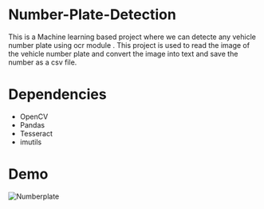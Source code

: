 # Number-Plate-Detection
This is a Machine learning based project where we can detecte any vehicle number plate using ocr module . This project is used to read the image of the vehicle number
plate and convert the image into text and save the number as a csv file.

# Dependencies
* OpenCV
* Pandas
* Tesseract
* imutils
# Demo
![Numberplate](https://user-images.githubusercontent.com/122958715/233390268-217c2d2b-8ff2-4f7a-ab3e-ff2628c507b3.png)

